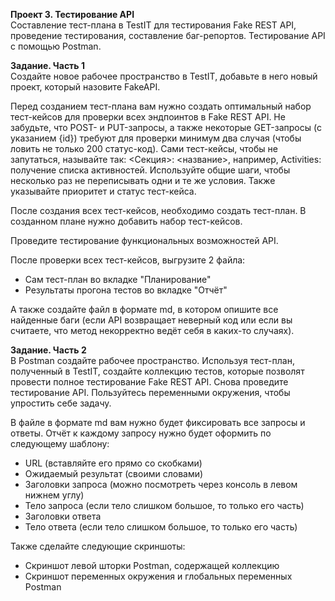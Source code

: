 **Проект 3. Тестирование API**  
Составление тест-плана в TestIT для тестирования Fake REST API, проведение тестирования, составление баг-репортов. Тестирование API с помощью Postman.

**Задание. Часть 1**  
Создайте новое рабочее пространство в TestIT, добавьте в него новый проект, который назовите FakeAPI.

Перед созданием тест-плана вам нужно создать оптимальный набор тест-кейсов для проверки всех эндпоинтов в Fake REST API. Не забудьте, что POST- и PUT-запросы, а также некоторые GET-запросы (с указанием {id}) требуют для проверки минимум два случая (чтобы ловить не только 200 статус-код). Сами тест-кейсы, чтобы не запутаться, называйте так: <Секция>: <название>, например, Activities: получение списка активностей. Используйте общие шаги, чтобы несколько раз не переписывать одни и те же условия. Также указывайте приоритет и статус тест-кейса.

После создания всех тест-кейсов, необходимо создать тест-план. В созданном плане нужно добавить набор тест-кейсов.

Проведите тестирование функциональных возможностей API.

После проверки всех тест-кейсов, выгрузите 2 файла:

* Сам тест-план во вкладке "Планирование"
* Результаты прогона тестов во вкладке "Отчёт"

А также создайте файл в формате md, в котором опишите все найденные баги (если API возвращает неверный код или если вы считаете, что метод некорректно ведёт себя в каких-то случаях).

**Задание. Часть 2**  
В Postman создайте рабочее пространство. Используя тест-план, полученный в TestIT, создайте коллекцию тестов, которые позволят провести полное тестирование Fake REST API. Снова проведите тестирование API. Пользуйтесь переменными окружения, чтобы упростить себе задачу.

В файле в формате md вам нужно будет фиксировать все запросы и ответы. Отчёт к каждому запросу нужно будет оформить по следующему шаблону:

* URL (вставляйте его прямо со скобками)
* Ожидаемый результат (своими словами)
* Заголовки запроса (можно посмотреть через консоль в левом нижнем углу)
* Тело запроса (если тело слишком большое, то только его часть)
* Заголовки ответа
* Тело ответа (если тело слишком большое, то только его часть)

Также сделайте следующие скриншоты:

* Скриншот левой шторки Postman, содержащей коллекцию
* Скриншот переменных окружения и глобальных переменных Postman
